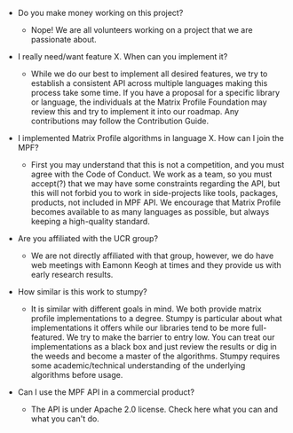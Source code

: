 * Do you make money working on this project?
	* Nope! We are all volunteers working on a project that we are passionate about.

* I really need/want feature X. When can you implement it?
	* While we do our best to implement all desired features, we try to establish a consistent API across multiple languages making this process take some time. If you have a proposal for a specific library or language, the individuals at the Matrix Profile Foundation may review this and try to implement it into our roadmap. Any contributions may follow the Contribution Guide.

* I implemented Matrix Profile algorithms in language X. How can I join the MPF?
	* First you may understand that this is not a competition, and you must agree with the Code of Conduct. We work as a team, so you must accept(?) that we may have some constraints regarding the API, but this will not forbid you to work in side-projects like tools, packages, products, not included in MPF API. We encourage that Matrix Profile becomes available to as many languages as possible, but always keeping a high-quality standard.

* Are you affiliated with the UCR group?
	* We are not directly affiliated with that group, however, we do have web meetings with Eamonn Keogh at times and they provide us with early research results.

* How similar is this work to stumpy?
	* It is similar with different goals in mind. We both provide matrix profile implementations to a degree. Stumpy is particular about what implementations it offers while our libraries tend to be more full-featured. We try to make the barrier to entry low. You can treat our implementations as a black box and just review the results or dig in the weeds and become a master of the algorithms. Stumpy requires some academic/technical understanding of the underlying algorithms before usage.

* Can I use the MPF API in a commercial product?
	* The API is under Apache 2.0 license. Check here what you can and what you can't do.